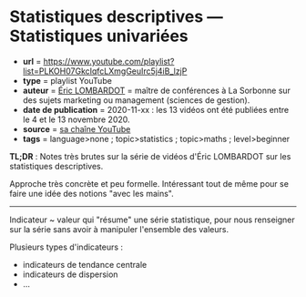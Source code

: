 # Statistiques descriptives — Statistiques univariées

- **url** = https://www.youtube.com/playlist?list=PLKOH07GkcIqfcLXmgGeuIrc5j4iB_lzjP
- **type** = playlist YouTube
- **auteur** = [Éric LOMBARDOT](https://www.pantheonsorbonne.fr/page-perso/lombardot) = maître de conférences à La Sorbonne sur des sujets marketing ou management (sciences de gestion).
- **date de publication** = 2020-11-xx : les 13 vidéos ont été publiées entre le 4 et le 13 novembre 2020.
- **source** = [sa chaîne YouTube](https://www.youtube.com/c/EricLombardot/about)
- **tags** = language>none ; topic>statistics ; topic>maths ; level>beginner

**TL;DR** : Notes très brutes sur la série de vidéos d'Éric LOMBARDOT sur les statistiques descriptives.

Approche très concrète et peu formelle.
Intéressant tout de même pour se faire une idée des notions "avec les mains".

----

Indicateur ~ valeur qui "résume" une série statistique, pour nous renseigner sur la série sans avoir à manipuler l'ensemble des valeurs.

Plusieurs types d'indicateurs :
- indicateurs de tendance centrale
- indicateurs de dispersion
- ...


